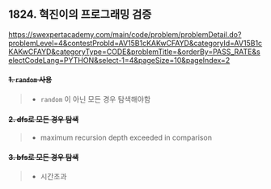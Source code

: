 ## 1824. 혁진이의 프로그래밍 검증

https://swexpertacademy.com/main/code/problem/problemDetail.do?problemLevel=4&contestProbId=AV15B1cKAKwCFAYD&categoryId=AV15B1cKAKwCFAYD&categoryType=CODE&problemTitle=&orderBy=PASS_RATE&selectCodeLang=PYTHON&select-1=4&pageSize=10&pageIndex=2

#### ~~1. `random` 사용~~

> - `random` 이 아닌 모든 경우 탐색해야함

#### ~~2. dfs로 모든 경우 탐색~~

> - maximum recursion depth exceeded in comparison

#### ~~3. bfs로 모든 경우 탐색~~

> - 시간초과